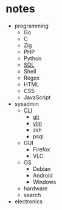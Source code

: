 # notes

- programming
	- Go
	- C
	- Zig
	- PHP
	- Python
	- [SQL](/notes/programming/sql)
	- Shell
	- Regex
	- HTML
	- CSS
	- JavaScript
- sysadmin
	- [CLI](/notes/sysadmin/cli)
		- [git](/notes/sysadmin/cli/git)
		- [vim](/notes/sysadmin/cli/vim)
		- zsh
		- psql
	- GUI
		- Firefox
		- VLC
	- OS
		- Debian
		- Android
		- Windows
	- hardware
	- search
- electronics